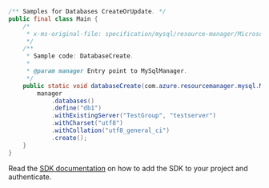 ```java
/** Samples for Databases CreateOrUpdate. */
public final class Main {
    /*
     * x-ms-original-file: specification/mysql/resource-manager/Microsoft.DBforMySQL/stable/2017-12-01/examples/DatabaseCreate.json
     */
    /**
     * Sample code: DatabaseCreate.
     *
     * @param manager Entry point to MySqlManager.
     */
    public static void databaseCreate(com.azure.resourcemanager.mysql.MySqlManager manager) {
        manager
            .databases()
            .define("db1")
            .withExistingServer("TestGroup", "testserver")
            .withCharset("utf8")
            .withCollation("utf8_general_ci")
            .create();
    }
}
```

Read the [SDK documentation](https://github.com/Azure/azure-sdk-for-java/blob/azure-resourcemanager-mysql_1.0.2/sdk/mysql/azure-resourcemanager-mysql/README.md) on how to add the SDK to your project and authenticate.
